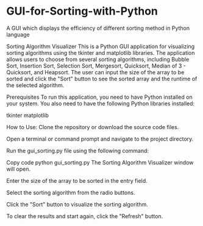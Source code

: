# GUI-for-Sorting-with-Python
A GUI which displays the efficiency of different sorting method in Python language

Sorting Algorithm Visualizer
This is a Python GUI application for visualizing sorting algorithms using the tkinter and matplotlib libraries. The application allows users to choose from several sorting algorithms, including Bubble Sort, Insertion Sort, Selection Sort, Mergesort, Quicksort, Median of 3 - Quicksort, and Heapsort. The user can input the size of the array to be sorted and click the "Sort" button to see the sorted array and the runtime of the selected algorithm.

Prerequisites
To run this application, you need to have Python installed on your system. You also need to have the following Python libraries installed:

tkinter
matplotlib

How to Use:
Clone the repository or download the source code files.

Open a terminal or command prompt and navigate to the project directory.

Run the gui_sorting.py file using the following command:

Copy code
python gui_sorting.py
The Sorting Algorithm Visualizer window will open.

Enter the size of the array to be sorted in the entry field.

Select the sorting algorithm from the radio buttons.

Click the "Sort" button to visualize the sorting algorithm.

To clear the results and start again, click the "Refresh" button.
